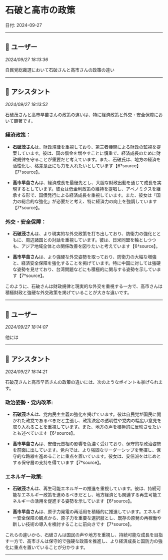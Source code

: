 # 石破と高市の政策

日付: 2024-09-27

---

## 👤 ユーザー
*2024/09/27 18:13:36*

自民党総裁選において石破さんと高市さんの政策の違い

---

## 🤖 アシスタント
*2024/09/27 18:13:52*

石破茂さんと高市早苗さんの政策の違いは、特に経済政策と外交・安全保障において顕著です。

### 経済政策：
- **石破茂さん**は、財政規律を重視しており、第三者機関による財政の監視を提案しています。彼は、国の借金を増やすことに慎重で、経済成長のために財政規律を守ることが重要だと考えています。また、石破氏は、地方の経済を活性化し、格差是正にも力を入れたいとしています【6†source】【7†source】。
  
- **高市早苗さん**は、経済成長を最優先とし、大胆な財政出動を通じて成長を実現するとしています。彼女は低金利政策の維持を提唱し、アベノミクスを継承する形で、国債発行による経済成長を重視しています。また、彼女は「国力の総合的な強化」が必要だと考え、特に経済力の向上を強調しています【7†source】。

### 外交・安全保障：
- **石破茂さん**は、より現実的な外交政策を打ち出しており、防衛力の強化とともに、周辺諸国との対話を重視しています。彼は、日米同盟を軸としつつも、アジア地域全体との関係改善を図りたいと考えています【6†source】。

- **高市早苗さん**は、より強硬な外交姿勢を取っており、防衛力の大幅な増強と、経済安全保障を強化することを掲げています。特に中国に対しては強硬な姿勢を見せており、台湾問題などにも積極的に関与する姿勢を示しています【7†source】。

このように、石破さんは財政規律と現実的な外交を重視する一方で、高市さんは積極財政と強硬な外交政策を掲げていることが大きな違いです。

---

## 👤 ユーザー
*2024/09/27 18:14:07*

他には

---

## 🤖 アシスタント
*2024/09/27 18:14:21*

石破茂さんと高市早苗さんの政策の違いには、次のようなポイントも挙げられます。

### 政治姿勢・党内改革:
- **石破茂さん**は、党内民主主義の強化を掲げています。彼は自民党が国民に開かれた政党であるべきだと主張し、政策決定の透明性や党内の幅広い意見を取り入れることを重視しています。また、地方の声を積極的に反映させたいとも述べています【6†source】。
  
- **高市早苗さん**は、安倍元首相の影響を色濃く受けており、保守的な政治姿勢を前面に出しています。党内では、より強固なリーダーシップを発揮し、保守的な路線を進めることに重点を置いています。彼女は、安倍派をはじめとする保守層の支持を得ています【7†source】。

### エネルギー政策:
- **石破茂さん**は、再生可能エネルギーの推進を重視しています。彼は、持続可能なエネルギー政策を進めるべきだとし、地方経済とも関連する再生可能エネルギーの活用を促進する姿勢を示しています【6†source】。
  
- **高市早苗さん**は、原子力発電の再活用を積極的に推進しています。エネルギー安全保障の観点から、原子力を重要な選択肢とし、既存の原発の再稼働や新しい技術の導入を検討することに前向きです【7†source】。

これらの違いから、石破さんは国民の声や地方を重視し、持続可能な成長を目指す一方で、高市さんは保守的で強硬な政策を推進し、より経済成長と国防力の強化に重点を置いていることが分かります。

---
